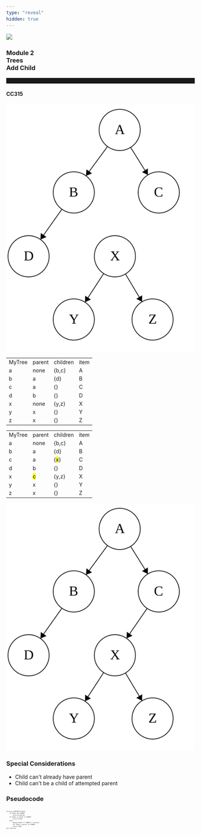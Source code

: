 ```yaml
---
type: "reveal"
hidden: true
---
```


<section>
<img class="stretch plain" src="/images/2/core-logo-on-white.png">
<h3> Module 2 <br> Trees <br> Add Child</h3>
<hr style="height:15px;color:512888;background-color:512888;">
<h4>CC315</h4>
</section>

<section>
<img class="stretch plain" src="/images/2/315_add_child1.svg">
</section>

<section>
<table>
<tr><td> MyTree </td><td> parent </td><td> children </td><td> item </td></tr>
<tr><td> a </td><td> none </td><td> {b,c} </td><td> A </td></tr>
<tr><td> b </td><td> a </td><td> {d} </td><td> B </td></tr>
<tr><td> c </td><td> a </td><td> {} </td><td> C </td></tr>
<tr><td> d </td><td> b </td><td> {} </td><td> D </td></tr>
<tr><td> x </td><td> none </td><td> {y,z} </td><td> X </td></tr>
<tr><td> y </td><td> x </td><td> {} </td><td> Y </td></tr>
<tr><td> z </td><td> x </td><td> {} </td><td> Z </td></tr>
</table>
</section>

<section>
<table>
<tr><td> MyTree </td><td> parent </td><td> children </td><td> item </td></tr>
<tr><td> a </td><td> none </td><td> {b,c} </td><td> A </td></tr>
<tr><td> b </td><td> a </td><td> {d} </td><td> B </td></tr>
<tr><td> c </td><td> a </td><td> {<mark>x</mark>} </td><td> C </td></tr>
<tr><td> d </td><td> b </td><td> {} </td><td> D </td></tr>
<tr><td> x </td><td><mark> c </mark></td><td> {y,z} </td><td> X </td></tr>
<tr><td> y </td><td> x </td><td> {} </td><td> Y </td></tr>
<tr><td> z </td><td> x </td><td> {} </td><td> Z </td></tr>
</table>
</section>

<section>
<img class="stretch plain" src="/images/2/315_add_child2.svg">
</section>

<section>
<h3>Special Considerations</h3>
<ul>
<li>Child can't already have parent</li>
<li>Child can't be a child of attempted parent</li>
</ul>
</section>


<section>
<h3>Pseudocode</h3>
<pre class="" style="font-size: .3em;width: 600"><code class="python">
function ADDCHILD(CHILD)
    IF CHILD has PARENT
        throw exception
    IF CHILD is CHILD of PARENT
        return FALSE
    ELSE
        append CHILD to PARENT`s children
        set CHILD`s parent to PARENT
        return TRUE
end function
 </code></pre>
</section>
